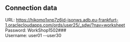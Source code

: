 ## Connection data

  
URL: https://hikomo1xnp7z6id-jsonws.adb.eu-frankfurt-1.oraclecloudapps.com/ords/user25/_sdw/?nav=worksheet  
Password: WorkShop1502###  
Username: user01 --user30  


